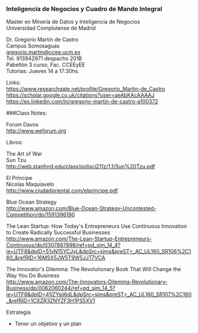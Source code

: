 ### Inteligencia de Negocios y Cuadro de Mando Integral
Master en Minería de Datos y Inteligencia de Negocios<BR>
Universidad Complutense de Madrid<BR>


Dr. Gregorio Martín de Castro<BR>
Campus Somosaguas<BR>
gregorio.martin@ccee.ucm.es<BR>
Tel. 913942971
despacho 201B<BR>
Pabellón 3 curso, Fac. CCEEyEE<BR>
Tutorias: Jueves 14 a 17:30hs.<BR>

Links:<BR>
https://www.researchgate.net/profile/Gregorio_Martin-de_Castro<BR>
https://scholar.google.co.uk/citations?user=qeAbKAcAAAAJ<BR>
https://es.linkedin.com/in/gregorio-martin-de-castro-a100372<BR>

###Class Notes:

Forum Davos<BR>
http://www.weforum.org<BR>

Libros:<BR>

The Art of War<BR>
Sun Tzu<BR>
http://web.stanford.edu/class/polisci211z/1.1/Sun%20Tzu.pdf<BR>


El Príncipe<BR>
Nicolas Maquiavelo<BR>
http://www.ciudadoriental.com/elprincipe.pdf<BR>

Blue Ocean Strategy<BR>
http://www.amazon.com/Blue-Ocean-Strategy-Uncontested-Competition/dp/1591396190<BR>

The Lean Startup: How Today's Entrepreneurs Use Continuous Innovation to Create Radically Successful Businesses<BR>
http://www.amazon.com/The-Lean-Startup-Entrepreneurs-Continuous/dp/0307887898/ref=pd_sim_14_4?ie=UTF8&dpID=51vN15YCJyL&dpSrc=sims&preST=_AC_UL160_SR106%2C160_&refRID=16MSX5JW5T9W5JJT7VCA<BR>

The Innovator's Dilemma: The Revolutionary Book That Will Change the Way You Do Business<BR>
http://www.amazon.com/The-Innovators-Dilemma-Revolutionary-Business/dp/0062060244/ref=pd_sim_14_5?ie=UTF8&dpID=41lZYsjj6dL&dpSrc=sims&preST=_AC_UL160_SR107%2C160_&refRID=1CXZR3ZNYZF3H1PS5XV1<BR>

Estrategia<BR>
* Tener un objetivo y un plan


